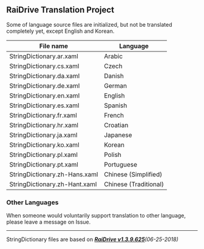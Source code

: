 ## RaiDrive Translation Project

Some of language source files are initialized, but not be translated completely yet, except English and Korean.

File name | Language
----------|---------
StringDictionary.ar.xaml | Arabic
StringDictionary.cs.xaml | Czech
StringDictionary.da.xaml | Danish
StringDictionary.de.xaml | German
StringDictionary.en.xaml | English
StringDictionary.es.xaml | Spanish
StringDictionary.fr.xaml | French
StringDictionary.hr.xaml | Croatian
StringDictionary.ja.xaml | Japanese
StringDictionary.ko.xaml | Korean
StringDictionary.pl.xaml | Polish
StringDictionary.pt.xaml | Portuguese
StringDictionary.zh-Hans.xaml | Chinese (Simplified)
StringDictionary.zh-Hant.xaml | Chinese (Traditional)

### Other Languages 
When someone would voluntarily support translation to other language, please leave a message on Issue. 

---
StringDictionary files are based on _[**RaiDrive v1.3.9.625**](https://www.raidrive.com/download/)(06-25-2018)_
